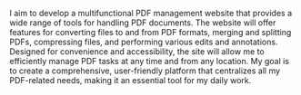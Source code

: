 I aim to develop a multifunctional PDF management website that provides a wide range of tools for handling PDF documents. The website will offer features for converting files to and from PDF formats, merging and splitting PDFs, compressing files, and performing various edits and annotations. Designed for convenience and accessibility, the site will allow me to efficiently manage PDF tasks at any time and from any location. My goal is to create a comprehensive, user-friendly platform that centralizes all my PDF-related needs, making it an essential tool for my daily work.
